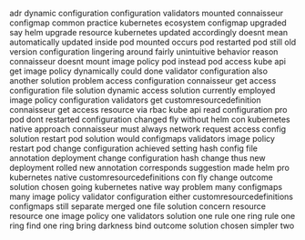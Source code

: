 adr dynamic configuration configuration validators mounted connaisseur configmap common practice kubernetes ecosystem configmap upgraded say helm upgrade resource kubernetes updated accordingly doesnt mean automatically updated inside pod mounted occurs pod restarted pod still old version configuration lingering around fairly unintuitive behavior reason connaisseur doesnt mount image policy pod instead pod access kube api get image policy dynamically could done validator configuration also another solution problem access configuration connaisseur get access configuration file solution dynamic access solution currently employed image policy configuration validators get customresourcedefinition connaisseur get access resource via rbac kube api read configuration pro pod dont restarted configuration changed fly without helm con kubernetes native approach connaisseur must always network request access config solution restart pod solution would configmaps validators image policy restart pod change configuration achieved setting hash config file annotation deployment change configuration hash change thus new deployment rolled new annotation corresponds suggestion made helm pro kubernetes native customresourcedefinitions con fly change outcome solution chosen going kubernetes native way problem many configmaps many image policy validator configuration either customresourcedefinitions configmaps still separate merged one file solution concern resource resource one image policy one validators solution one rule one ring rule one ring find one ring bring darkness bind outcome solution chosen simpler two